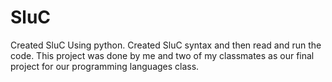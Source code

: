 # SluC
Created SluC Using python. Created SluC syntax and then read and run the code.
This project was done by me and two of my classmates as our final project for our programming languages class.
